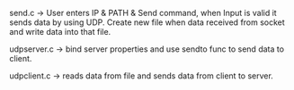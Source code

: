send.c -> User enters IP & PATH & Send command, when Input is valid it sends data by using UDP. Create new file when data received from socket and write data into that file.


udpserver.c -> bind server properties and use sendto func to send data to client.

udpclient.c -> reads data from file and sends data from client to server. 
